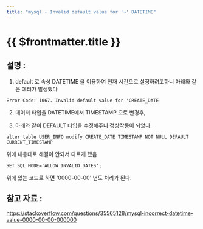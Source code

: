```yaml
---
title: "mysql - Invalid default value for '~' DATETIME"
---
```


# {{ $frontmatter.title }}


## 설명 :

1. default 로 속성 DATETIME 을 이용하여 현재 시간으로 설정하려고하니 아래와 같은 에러가 발생했다

```
Error Code: 1067. Invalid default value for 'CREATE_DATE'
```

2. 데이터 타입을 DATETIME에서 TIMESTAMP 으로 변경후,



3. 아래와 같이 DEFAULT 타입을 수정해주니 정상작동이 되었다.

```
alter table USER_INFO modify CREATE_DATE TIMESTAMP NOT NULL DEFAULT CURRENT_TIMESTAMP
```



위에 내용대로 해결이 안되서 다르게 했음



```
SET SQL_MODE='ALLOW_INVALID_DATES';
```

위에 있는 코드로 하면 '0000-00-00' 년도 처리가 된다.



## 참고 자료 :

https://stackoverflow.com/questions/35565128/mysql-incorrect-datetime-value-0000-00-00-000000